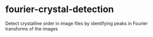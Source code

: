 # fourier-crystal-detection
Detect crystalline order in image files by identifying peaks in Fourier transforms of the images
